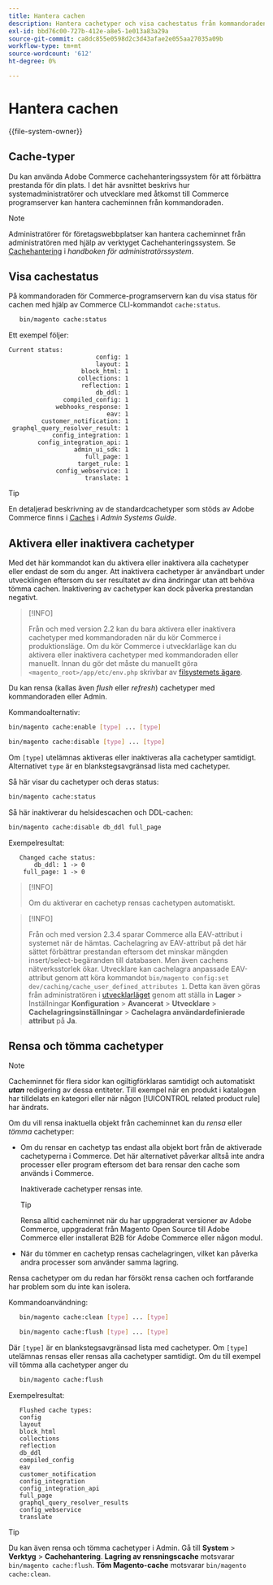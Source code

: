 ```yaml
---
title: Hantera cachen
description: Hantera cachetyper och visa cachestatus från kommandoraden med Commerce CLI
exl-id: bbd76c00-727b-412e-a8e5-1e013a83a29a
source-git-commit: ca8dc855e0598d2c3d43afae2e055aa27035a09b
workflow-type: tm+mt
source-wordcount: '612'
ht-degree: 0%

---
```


# Hantera cachen

{{file-system-owner}}

## Cache-typer

Du kan använda Adobe Commerce cachehanteringssystem för att förbättra prestanda för din plats. I det här avsnittet beskrivs hur systemadministratörer och utvecklare med åtkomst till Commerce programserver kan hantera cacheminnen från kommandoraden.

>[!NOTE]
>
>
>Administratörer för företagswebbplatser kan hantera cacheminnet från administratören med hjälp av verktyget Cachehanteringssystem. Se [Cachehantering](https://experienceleague.adobe.com/sv/docs/commerce-admin/systems/tools/cache-management) i _handboken för administratörssystem_.


## Visa cachestatus

På kommandoraden för Commerce-programservern kan du visa status för cachen med hjälp av Commerce CLI-kommandot `cache:status`.

```bash
   bin/magento cache:status
```

<!-- where `--bootstrap=` is a URL-encoded associative array of Commerce [application bootstrap parameters](../bootstrap/set-parameters.md) and values. -->

Ett exempel följer:

```
Current status:
                        config: 1
                        layout: 1
                    block_html: 1
                   collections: 1
                    reflection: 1
                        db_ddl: 1
               compiled_config: 1
             webhooks_response: 1
                           eav: 1
         customer_notification: 1
 graphql_query_resolver_result: 1
            config_integration: 1
        config_integration_api: 1
                  admin_ui_sdk: 1
                     full_page: 1
                   target_rule: 1
             config_webservice: 1
                     translate: 1
```

>[!TIP]
>
>En detaljerad beskrivning av de standardcachetyper som stöds av Adobe Commerce finns i [Caches](https://experienceleague.adobe.com/sv/docs/commerce-admin/systems/tools/cache-management#caches) i _Admin Systems Guide_.


## Aktivera eller inaktivera cachetyper

Med det här kommandot kan du aktivera eller inaktivera alla cachetyper eller endast de som du anger. Att inaktivera cachetyper är användbart under utvecklingen eftersom du ser resultatet av dina ändringar utan att behöva tömma cachen. Inaktivering av cachetyper kan dock påverka prestandan negativt.

>[!INFO]
>
>Från och med version 2.2 kan du bara aktivera eller inaktivera cachetyper med kommandoraden när du kör Commerce i produktionsläge. Om du kör Commerce i utvecklarläge kan du aktivera eller inaktivera cachetyper med kommandoraden eller manuellt. Innan du gör det måste du manuellt göra `<magento_root>/app/etc/env.php` skrivbar av [filsystemets ägare](../../installation/prerequisites/file-system/overview.md).

Du kan rensa (kallas även _flush_ eller _refresh_) cachetyper med kommandoraden eller Admin.

Kommandoalternativ:

```bash
bin/magento cache:enable [type] ... [type]
```

```bash
bin/magento cache:disable [type] ... [type]
```

Om `[type]` utelämnas aktiveras eller inaktiveras alla cachetyper samtidigt. Alternativet `type` är en blankstegsavgränsad lista med cachetyper.

<!-- `--bootstrap=` is a URL-encoded associative array of Commerce [application bootstrap parameters](../bootstrap/set-parameters.md#bootstrap-parameters) and values. -->

Så här visar du cachetyper och deras status:

```bash
bin/magento cache:status
```

Så här inaktiverar du helsidescachen och DDL-cachen:

```bash
bin/magento cache:disable db_ddl full_page
```

Exempelresultat:

```
   Changed cache status:
       db_ddl: 1 -> 0
    full_page: 1 -> 0
```

>[!INFO]
>
>Om du aktiverar en cachetyp rensas cachetypen automatiskt.

>[!INFO]
>
>Från och med version 2.3.4 sparar Commerce alla EAV-attribut i systemet när de hämtas. Cachelagring av EAV-attribut på det här sättet förbättrar prestandan eftersom det minskar mängden insert/select-begäranden till databasen. Men även cachens nätverksstorlek ökar. Utvecklare kan cachelagra anpassade EAV-attribut genom att köra kommandot `bin/magento config:set dev/caching/cache_user_defined_attributes 1`. Detta kan även göras från administratören i [utvecklarläget](../bootstrap/application-modes.md) genom att ställa in **Lager** > Inställningar **Konfiguration** > **Avancerat** > **Utvecklare** > **Cachelagringsinställningar** > **Cachelagra användardefinierade attribut** på **Ja**.

## Rensa och tömma cachetyper

>[!NOTE]
>
>Cacheminnet för flera sidor kan ogiltigförklaras samtidigt och automatiskt **_utan_** redigering av dessa entiteter. Till exempel när en produkt i katalogen har tilldelats en kategori eller när någon [!UICONTROL related product rule] har ändrats.

Om du vill rensa inaktuella objekt från cacheminnet kan du _rensa_ eller _tömma_ cachetyper:

- Om du rensar en cachetyp tas endast alla objekt bort från de aktiverade cachetyperna i Commerce. Det här alternativet påverkar alltså inte andra processer eller program eftersom det bara rensar den cache som används i Commerce.

  Inaktiverade cachetyper rensas inte.

  >[!TIP]
  >
  >Rensa alltid cacheminnet när du har uppgraderat versioner av Adobe Commerce, uppgraderat från Magento Open Source till Adobe Commerce eller installerat B2B för Adobe Commerce eller någon modul.

- När du tömmer en cachetyp rensas cachelagringen, vilket kan påverka andra processer som använder samma lagring.

Rensa cachetyper om du redan har försökt rensa cachen och fortfarande har problem som du inte kan isolera.

Kommandoanvändning:

```bash
   bin/magento cache:clean [type] ... [type]
```

```bash
   bin/magento cache:flush [type] ... [type]
```

Där `[type]` är en blankstegsavgränsad lista med cachetyper. Om `[type]` utelämnas rensas eller rensas alla cachetyper samtidigt. Om du till exempel vill tömma alla cachetyper anger du

```bash
   bin/magento cache:flush
```

Exempelresultat:

```
   Flushed cache types:
   config
   layout
   block_html
   collections
   reflection
   db_ddl
   compiled_config
   eav
   customer_notification
   config_integration
   config_integration_api
   full_page
   graphql_query_resolver_results
   config_webservice
   translate
```

>[!TIP]
>
>Du kan även rensa och tömma cachetyper i Admin. Gå till **System** > **Verktyg** > **Cachehantering**. **Lagring av rensningscache** motsvarar `bin/magento cache:flush`. **Töm Magento-cache** motsvarar `bin/magento cache:clean`.
